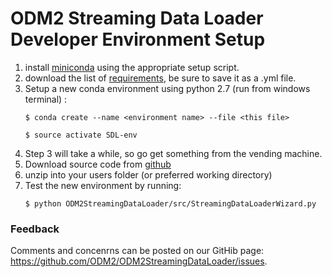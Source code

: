 # ODM2 Streaming Data Loader Developer Environment Setup

1. install [miniconda](http://repo.continuum.io/miniconda/index.html) using the appropriate setup script.
2. download the list of [requirements](https://github.com/ODM2/ODM2StreamingDataLoader/blob/master/SDLReq.txt), be sure to save it as a .yml file.
3. Setup a new conda environment using python 2.7 (run from windows terminal) :
    ```
    $ conda create --name <environment name> --file <this file>
    
    $ source activate SDL-env
    ```
4. Step 3 will take a while, so go get something from the vending machine.
5. Download source code from [github](https://github.com/ODM2/ODM2StreamingDataLoader/archive/master.zip)
6. unzip into your users folder (or preferred working directory)
7. Test the new environment by running:
    ```
    $ python ODM2StreamingDataLoader/src/StreamingDataLoaderWizard.py
    ```
 

### Feedback
Comments and concenrns can be posted on our GitHib page: https://github.com/ODM2/ODM2StreamingDataLoader/issues.
